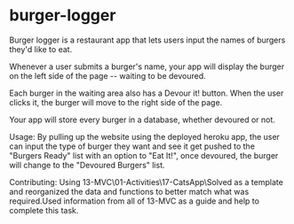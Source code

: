 # burger-logger

Burger logger is a restaurant app that lets users input the names of burgers they'd like to eat.


Whenever a user submits a burger's name, your app will display the burger on the left side of the page -- waiting to be devoured.


Each burger in the waiting area also has a Devour it! button. When the user clicks it, the burger will move to the right side of the page.


Your app will store every burger in a database, whether devoured or not.

Usage:
By pulling up the website using the deployed heroku app, the user can input the type of burger they want and see it get pushed to the "Burgers Ready" list with an option to "Eat It!", once devoured, the burger will change to the "Devoured Burgers" list.


Contributing:
Using 13-MVC\01-Activities\17-CatsApp\Solved as a template and reorganized the data and functions to better match what was required.Used information from all of 13-MVC as a guide and help to complete this task.

